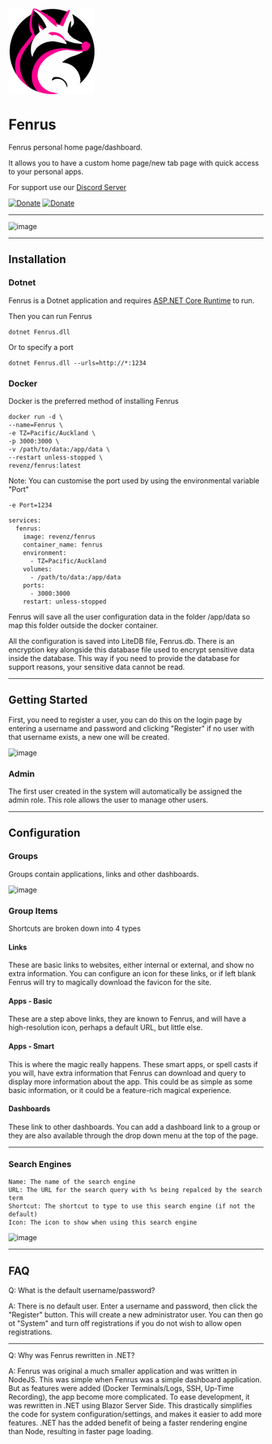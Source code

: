 <img src="wwwroot/fenrus.svg" width="170" height="170">

# Fenrus


Fenrus personal home page/dashboard.  

It allows you to have a custom home page/new tab page with quick access to your personal apps.

For support use our [Discord Server](https://discord.gg/xbYK8wFMeU)

[![Donate](https://img.shields.io/badge/Donate-Patreon-blue.svg)](https://www.patreon.com/revenz)
[![Donate](https://img.shields.io/badge/Donate-PayPal-green.svg)](https://www.paypal.com/donate/?hosted_button_id=CT28PFMUMLTU8)

---

![image](https://user-images.githubusercontent.com/958400/232895057-f40073d9-5d4a-4324-9ba9-7e837fca7df6.png)

---

## Installation

### Dotnet
Fenrus is a Dotnet application and requires [ASP.NET Core Runtime](https://dotnet.microsoft.com/en-us/download/dotnet/7.0) to run.  

Then you can run Fenrus
```
dotnet Fenrus.dll
```
Or to specify a port

```
dotnet Fenrus.dll --urls=http://*:1234
```

### Docker
Docker is the preferred method of installing Fenrus
```
docker run -d \
--name=Fenrus \
-e TZ=Pacific/Auckland \
-p 3000:3000 \
-v /path/to/data:/app/data \
--restart unless-stopped \
revenz/fenrus:latest
```

Note: You can customise the port used by using the environmental variable "Port"
```
-e Port=1234
```

```
services:
  fenrus:
    image: revenz/fenrus
    container_name: fenrus
    environment:
      - TZ=Pacific/Auckland
    volumes:
      - /path/to/data:/app/data
    ports:
      - 3000:3000
    restart: unless-stopped
```
Fenrus will save all the user configuration data in the folder /app/data so map this folder outside the docker container.  

All the configuration is saved into LiteDB file, Fenrus.db.   There is an encryption key alongside this database file used to encrypt sensitive data inside the database.  This way if you need to provide the database for support reasons, your sensitive data cannot be read.

---

## Getting Started

First, you need to register a user, you can do this on the login page by entering a username and password and clicking "Register" if no user with that username exists, a new one will be created.

![image](https://user-images.githubusercontent.com/958400/232894085-4d7d90c5-bf23-4e9a-9262-27b3cec5022b.png)

### Admin
The first user created in the system will automatically be assigned the admin role.
This role allows the user to manage other users.

---

## Configuration

### Groups
Groups contain applications, links and other dashboards.   

![image](https://user-images.githubusercontent.com/958400/232895199-a4dc5920-8a97-4faa-a842-d950a3834553.png)


### Group Items
Shortcuts are broken down into 4 types

#### Links
These are basic links to websites, either internal or external, and show no extra information.  You can configure an icon for these links, or if left blank Fenrus will try to magically download the favicon for the site.

#### Apps - Basic
These are a step above links, they are known to Fenrus, and will have a high-resolution icon, perhaps a default URL, but little else.

#### Apps - Smart
This is where the magic really happens.  These smart apps, or spell casts if you will, have extra information that Fenrus can download and query to display more information about the app.
This could be as simple as some basic information, or it could be a feature-rich magical experience.

#### Dashboards
These link to other dashboards.   You can add a dashboard link to a group or they are also available through the drop down menu at the top of the page.


---

### Search Engines
```
Name: The name of the search engine
URL: The URL for the search query with %s being repalced by the search term
Shortcut: The shortcut to type to use this search engine (if not the default)
Icon: The icon to show when using this search engine
```

![image](https://user-images.githubusercontent.com/958400/232895446-9ad716b4-ff22-4431-a21a-9cd809663944.png)


---

## FAQ


Q: What is the default username/password?

A: There is no default user.  Enter a username and password, then click the "Register" button.  This will create a new administrator user.   You can then go ot "System" and turn off registrations if you do not wish to allow open registrations.

--- 

Q: Why was Fenrus rewritten in .NET?

A: Fenrus was original a much smaller application and was written in NodeJS.  This was simple when Fenrus was a simple dashboard application.  But as features were added (Docker Terminals/Logs, SSH, Up-Time Recording), the app become more complicated.   To ease development, it was rewritten in  .NET using Blazor Server Side.  This drastically simplifies the code for system configuration/settings, and makes it easier to add more features.
.NET has the added benefit of being a faster rendering engine than Node, resulting in faster page loading.

